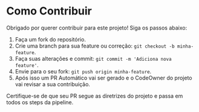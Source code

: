 # Como Contribuir

Obrigado por querer contribuir para este projeto! Siga os passos abaixo:

1. Faça um fork do repositório.
2. Crie uma branch para sua feature ou correção: `git checkout -b minha-feature`.
3. Faça suas alterações e commit: `git commit -m 'Adiciona nova feature'`.
4. Envie para o seu fork: `git push origin minha-feature`.
5. Após isso um PR Automático vai ser gerado e o CodeOwner do projeto vai revisar a sua contribuição.

Certifique-se de que seu PR segue as diretrizes do projeto e passa em todos os steps da pipeline.